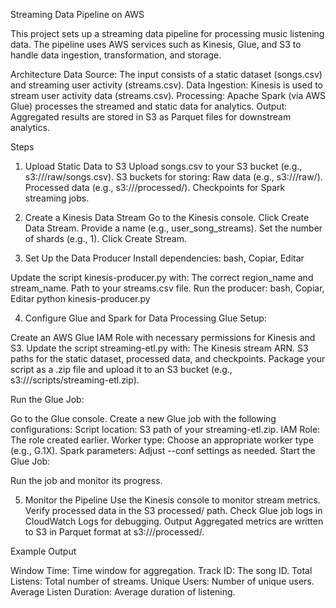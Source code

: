 Streaming Data Pipeline on AWS

This project sets up a streaming data pipeline for processing music listening data. The pipeline uses AWS services such as Kinesis, Glue, and S3 to handle data ingestion, transformation, and storage.

Architecture
Data Source: The input consists of a static dataset (songs.csv) and streaming user activity (streams.csv).
Data Ingestion: Kinesis is used to stream user activity data (streams.csv).
Processing: Apache Spark (via AWS Glue) processes the streamed and static data for analytics.
Output: Aggregated results are stored in S3 as Parquet files for downstream analytics.

Steps

1. Upload Static Data to S3
Upload songs.csv to your S3 bucket (e.g., s3://<bucket-name>/raw/songs.csv).
S3 buckets for storing:
Raw data (e.g., s3://<bucket-name>/raw/).
Processed data (e.g., s3://<bucket-name>/processed/).
Checkpoints for Spark streaming jobs.

2. Create a Kinesis Data Stream
Go to the Kinesis console.
Click Create Data Stream.
Provide a name (e.g., user_song_streams).
Set the number of shards (e.g., 1).
Click Create Stream.

3. Set Up the Data Producer
Install dependencies:
bash, Copiar, Editar

Update the script kinesis-producer.py with:
The correct region_name and stream_name.
Path to your streams.csv file.
Run the producer: bash, Copiar, Editar
python kinesis-producer.py

4. Configure Glue and Spark for Data Processing
Glue Setup:

Create an AWS Glue IAM Role with necessary permissions for Kinesis and S3.
Update the script streaming-etl.py with:
The Kinesis stream ARN.
S3 paths for the static dataset, processed data, and checkpoints.
Package your script as a .zip file and upload it to an S3 bucket (e.g., s3://<bucket-name>/scripts/streaming-etl.zip).

Run the Glue Job:

Go to the Glue console.
Create a new Glue job with the following configurations:
Script location: S3 path of your streaming-etl.zip.
IAM Role: The role created earlier.
Worker type: Choose an appropriate worker type (e.g., G.1X).
Spark parameters: Adjust --conf settings as needed.
Start the Glue Job:

Run the job and monitor its progress.

5. Monitor the Pipeline
Use the Kinesis console to monitor stream metrics.
Verify processed data in the S3 processed/ path.
Check Glue job logs in CloudWatch Logs for debugging.
Output
Aggregated metrics are written to S3 in Parquet format at s3://<bucket-name>/processed/.

Example Output

Window Time: Time window for aggregation.
Track ID: The song ID.
Total Listens: Total number of streams.
Unique Users: Number of unique users.
Average Listen Duration: Average duration of listening.
